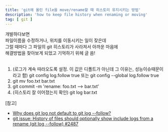 ```yaml
---
title: 'git에 올린 file을 move/rename할 때 히스토리 유지시키는 방법'
description: 'how to keep file history when renaming or moving'
tag: [ git ]
---
```



개발하다보면  
파일이름을 수정하거나, 위치를 이동시키는 일이 잦은데  
그럴 때마다 그 파일의 git 히스토리가 사라져서 아까운 마음에  
해결방법을 찾아보게 되었고 기억하기 위헤 글 씀!
<br>
<br>
1. (로그가 계속 따라오도록 설정. 이 값은 디폴트가 아닌데 그 이유는, 성능이슈때문이라고 함) git config log.follow true 또는 git config --global log.follow true
2. git mv foo.txt bar.txt
3. git commit -m 'rename: foo.txt --> bar.txt'
4. (히스토리 잘 이어졌는지 확인) git log bar.txt 

[참고]
* [Why does git log not default to git log --follow?](https://stackoverflow.com/questions/12150899/why-does-git-log-not-default-to-git-log-follow/32039661)
* [git issue: History of files should optionally show include logs from a rename (git log --follow) #2487](https://github.com/gogs/gogs/issues/2487)

